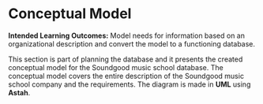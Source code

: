 # Conceptual Model
**Intended Learning Outcomes:**
Model needs for information based on an organizational description and convert the model to a functioning database.

This section is part of planning the database and it presents the created conceptual model for the Soundgood music school database. The conceptual model covers the entire description of the Soundgood music school company and the requirements. The diagram is made in **UML** using **Astah**. 

